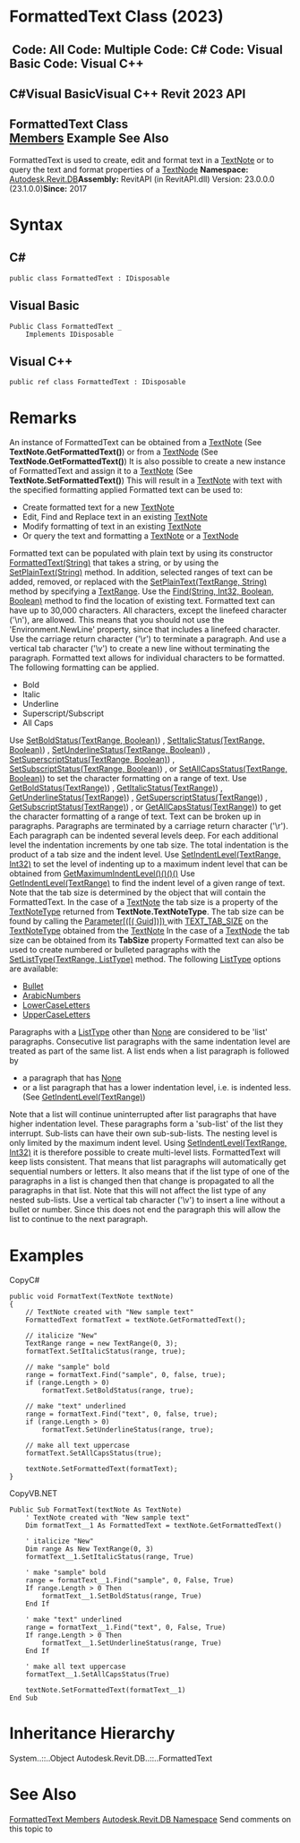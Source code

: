 # FormattedText Class (2023)

﻿
 Code: All Code: Multiple Code: C# Code: Visual Basic Code: Visual C++   
---  
C#Visual BasicVisual C++
Revit 2023 API  
---  
FormattedText Class  
[Members](e74cf1df-845b-fcd2-01d3-005054467c53.md "FormattedText Members") Example See Also  
---  
FormattedText is used to create, edit and format text in a [TextNote](ecc1ce1c-d754-96d0-35db-ca2d1d84c57c.md "TextNote Class") or to query the text and format properties of a [TextNode](9a06448a-1c82-7fd7-8be7-9113dc1ce86a.md "TextNode Class")
**Namespace:** [Autodesk.Revit.DB](87546ba7-461b-c646-cbb1-2cb8f5bff8b2.md "Autodesk.Revit.DB Namespace")**Assembly:** RevitAPI (in RevitAPI.dll) Version: 23.0.0.0 (23.1.0.0)**Since:** 2017 
# Syntax
C#  
---  
```text
public class FormattedText : IDisposable
```
  
Visual Basic  
---  
```text
Public Class FormattedText _
	Implements IDisposable
```
  
Visual C++  
---  
```text
public ref class FormattedText : IDisposable
```
  
# Remarks
An instance of FormattedText can be obtained from a [TextNote](ecc1ce1c-d754-96d0-35db-ca2d1d84c57c.md "TextNote Class") (See **TextNote.GetFormattedText()**) or from a [TextNode](9a06448a-1c82-7fd7-8be7-9113dc1ce86a.md "TextNode Class") (See **TextNode.GetFormattedText()**) 
It is also possible to create a new instance of FormattedText and assign it to a [TextNote](ecc1ce1c-d754-96d0-35db-ca2d1d84c57c.md "TextNote Class") (See **TextNote.SetFormattedText()**) This will result in a [TextNote](ecc1ce1c-d754-96d0-35db-ca2d1d84c57c.md "TextNote Class") with text with the specified formatting applied 
Formatted text can be used to: 
  * Create formatted text for a new [TextNote](ecc1ce1c-d754-96d0-35db-ca2d1d84c57c.md "TextNote Class")
  * Edit, Find and Replace text in an existing [TextNote](ecc1ce1c-d754-96d0-35db-ca2d1d84c57c.md "TextNote Class")
  * Modify formatting of text in an existing [TextNote](ecc1ce1c-d754-96d0-35db-ca2d1d84c57c.md "TextNote Class")
  * Or query the text and formatting a [TextNote](ecc1ce1c-d754-96d0-35db-ca2d1d84c57c.md "TextNote Class") or a [TextNode](9a06448a-1c82-7fd7-8be7-9113dc1ce86a.md "TextNode Class")

Formatted text can be populated with plain text by using its constructor [FormattedText(String)](86332d2f-1939-4985-f428-24ee8b19072e.md "FormattedText Constructor \(String\)") that takes a string, or by using the [SetPlainText(String)](b2efd1c2-7e1f-2def-f72b-a22066a8b415.md "SetPlainText Method \(String\)") method. 
In addition, selected ranges of text can be added, removed, or replaced with the [SetPlainText(TextRange, String)](ef85472c-c691-77f8-5823-33da6ea43832.md "SetPlainText Method \(TextRange, String\)") method by specifying a [TextRange](8a00baaf-8cb8-d9f0-e0a0-eaa5aa16e55e.md "TextRange Class"). 
Use the [Find(String, Int32, Boolean, Boolean)](79034f02-9ca0-ebe5-8d16-112d674dbdb4.md "Find Method") method to find the location of existing text. 
Formatted text can have up to 30,000 characters. All characters, except the linefeed character ('\n'), are allowed. This means that you should not use the 'Environment.NewLine' property, since that includes a linefeed character. Use the carriage return character ('\r') to terminate a paragraph. And use a vertical tab character ('\v') to create a new line without terminating the paragraph. 
Formatted text allows for individual characters to be formatted. The following formatting can be applied. 
  * Bold 
  * Italic 
  * Underline 
  * Superscript/Subscript 
  * All Caps 

Use [SetBoldStatus(TextRange, Boolean)](fd0eab6d-0808-63ff-3cb0-a014f2adbbd7.md "SetBoldStatus Method \(TextRange, Boolean\)")) , [SetItalicStatus(TextRange, Boolean)](310407e6-1244-24cb-c033-e9620068e62e.md "SetItalicStatus Method \(TextRange, Boolean\)")) , [SetUnderlineStatus(TextRange, Boolean)](d5f9ca3c-4631-ad4a-5a40-b7103611e254.md "SetUnderlineStatus Method \(TextRange, Boolean\)")) , [SetSuperscriptStatus(TextRange, Boolean)](357540c0-f99c-94da-f3f3-585308c6543f.md "SetSuperscriptStatus Method \(TextRange, Boolean\)")) , [SetSubscriptStatus(TextRange, Boolean)](bc2efdbe-7706-0e4d-82ce-39ab7d039c7c.md "SetSubscriptStatus Method \(TextRange, Boolean\)")) , or [SetAllCapsStatus(TextRange, Boolean)](03a3a6c3-9195-25a1-abaa-641f00cbc930.md "SetAllCapsStatus Method \(TextRange, Boolean\)")) to set the character formatting on a range of text. 
Use [GetBoldStatus(TextRange)](654707e3-5575-a8a5-8eaf-e83425f5c50d.md "GetBoldStatus Method \(TextRange\)")) , [GetItalicStatus(TextRange)](a4df0e88-31d5-4e75-fb17-d68ad22bf89d.md "GetItalicStatus Method \(TextRange\)")) , [GetUnderlineStatus(TextRange)](0ece8fda-443b-7247-9b1c-4eb493850344.md "GetUnderlineStatus Method \(TextRange\)")) , [GetSuperscriptStatus(TextRange)](3ad2a7db-b1c9-ba0e-661e-bb4117e3a538.md "GetSuperscriptStatus Method \(TextRange\)")) , [GetSubscriptStatus(TextRange)](50803bb1-2ba6-63c5-0ddf-a0bf0f40c58c.md "GetSubscriptStatus Method \(TextRange\)")) , or [GetAllCapsStatus(TextRange)](0e9f9439-eb01-6844-992a-2128ffddedef.md "GetAllCapsStatus Method \(TextRange\)")) to get the character formatting of a range of text. 
Text can be broken up in paragraphs. Paragraphs are terminated by a carriage return character ('\r'). 
Each paragraph can be indented several levels deep. For each additional level the indentation increments by one tab size. The total indentation is the product of a tab size and the indent level. Use [SetIndentLevel(TextRange, Int32)](a2e6561d-da40-b701-967f-aadbe6b153f5.md "SetIndentLevel Method") to set the level of indenting up to a maximum indent level that can be obtained from [GetMaximumIndentLevel()()()()](3f77a7ca-54e8-28b5-e1e6-cee57afd13e6.md "GetMaximumIndentLevel Method") Use [GetIndentLevel(TextRange)](2bb008be-f3b5-f0cd-bc1b-6879101ef84a.md "GetIndentLevel Method") to find the indent level of a given range of text. 
Note that the tab size is determined by the object that will contain the FormattedText. 
In the case of a [TextNote](ecc1ce1c-d754-96d0-35db-ca2d1d84c57c.md "TextNote Class") the tab size is a property of the [TextNoteType](2991b6af-daf6-463d-3796-8b83fdbd344f.md "TextNoteType Class") returned from **TextNote.TextNoteType**. The tab size can be found by calling the [Parameter[([( Guid])]) ](2e852bc4-46c6-5598-cc45-0eaf38cf8973.md "Parameter Property \(Guid\)") with [TEXT_TAB_SIZE](fb011c91-be7e-f737-28c7-3f1e1917a0e0.md "BuiltInParameter Enumeration") on the [TextNoteType](2991b6af-daf6-463d-3796-8b83fdbd344f.md "TextNoteType Class") obtained from the [TextNote](ecc1ce1c-d754-96d0-35db-ca2d1d84c57c.md "TextNote Class")
In the case of a [TextNode](9a06448a-1c82-7fd7-8be7-9113dc1ce86a.md "TextNode Class") the tab size can be obtained from its **TabSize** property 
Formatted text can also be used to create numbered or bulleted paragraphs with the [SetListType(TextRange, ListType)](c0bb9933-9825-a28a-a09c-8b319f089b36.md "SetListType Method") method. 
The following [ListType](7163554f-3446-22eb-afa4-5490d5df29c8.md "ListType Enumeration") options are available: 
  * [Bullet](7163554f-3446-22eb-afa4-5490d5df29c8.md "ListType Enumeration")
  * [ArabicNumbers](7163554f-3446-22eb-afa4-5490d5df29c8.md "ListType Enumeration")
  * [LowerCaseLetters](7163554f-3446-22eb-afa4-5490d5df29c8.md "ListType Enumeration")
  * [UpperCaseLetters](7163554f-3446-22eb-afa4-5490d5df29c8.md "ListType Enumeration")

Paragraphs with a [ListType](7163554f-3446-22eb-afa4-5490d5df29c8.md "ListType Enumeration") other than [None](7163554f-3446-22eb-afa4-5490d5df29c8.md "ListType Enumeration") are considered to be 'list' paragraphs. Consecutive list paragraphs with the same indentation level are treated as part of the same list. A list ends when a list paragraph is followed by 
  * a paragraph that has [None](7163554f-3446-22eb-afa4-5490d5df29c8.md "ListType Enumeration")
  * or a list paragraph that has a lower indentation level, i.e. is indented less. (See [GetIndentLevel(TextRange)](2bb008be-f3b5-f0cd-bc1b-6879101ef84a.md "GetIndentLevel Method"))

Note that a list will continue uninterrupted after list paragraphs that have higher indentation level. These paragraphs form a 'sub-list' of the list they interrupt. Sub-lists can have their own sub-sub-lists. The nesting level is only limited by the maximum indent level. Using [SetIndentLevel(TextRange, Int32)](a2e6561d-da40-b701-967f-aadbe6b153f5.md "SetIndentLevel Method") it is therefore possible to create multi-level lists. 
FormattedText will keep lists consistent. That means that list paragraphs will automatically get sequential numbers or letters. It also means that if the list type of one of the paragraphs in a list is changed then that change is propagated to all the paragraphs in that list. Note that this will not affect the list type of any nested sub-lists. 
Use a vertical tab character ('\v') to insert a line without a bullet or number. Since this does not end the paragraph this will allow the list to continue to the next paragraph. 
# Examples
CopyC#
```text
public void FormatText(TextNote textNote)
{
    // TextNote created with "New sample text"
    FormattedText formatText = textNote.GetFormattedText();

    // italicize "New"
    TextRange range = new TextRange(0, 3);
    formatText.SetItalicStatus(range, true);

    // make "sample" bold
    range = formatText.Find("sample", 0, false, true);
    if (range.Length > 0)
        formatText.SetBoldStatus(range, true);

    // make "text" underlined
    range = formatText.Find("text", 0, false, true);
    if (range.Length > 0)
        formatText.SetUnderlineStatus(range, true);

    // make all text uppercase
    formatText.SetAllCapsStatus(true);

    textNote.SetFormattedText(formatText);
}
```

CopyVB.NET
```text
Public Sub FormatText(textNote As TextNote)
    ' TextNote created with "New sample text"
    Dim formatText__1 As FormattedText = textNote.GetFormattedText()

    ' italicize "New"
    Dim range As New TextRange(0, 3)
    formatText__1.SetItalicStatus(range, True)

    ' make "sample" bold
    range = formatText__1.Find("sample", 0, False, True)
    If range.Length > 0 Then
        formatText__1.SetBoldStatus(range, True)
    End If

    ' make "text" underlined
    range = formatText__1.Find("text", 0, False, True)
    If range.Length > 0 Then
        formatText__1.SetUnderlineStatus(range, True)
    End If

    ' make all text uppercase
    formatText__1.SetAllCapsStatus(True)

    textNote.SetFormattedText(formatText__1)
End Sub
```

# Inheritance Hierarchy
System..::..Object Autodesk.Revit.DB..::..FormattedText
# See Also
[FormattedText Members](e74cf1df-845b-fcd2-01d3-005054467c53.md "FormattedText Members")
[Autodesk.Revit.DB Namespace](87546ba7-461b-c646-cbb1-2cb8f5bff8b2.md "Autodesk.Revit.DB Namespace")
Send comments on this topic to 